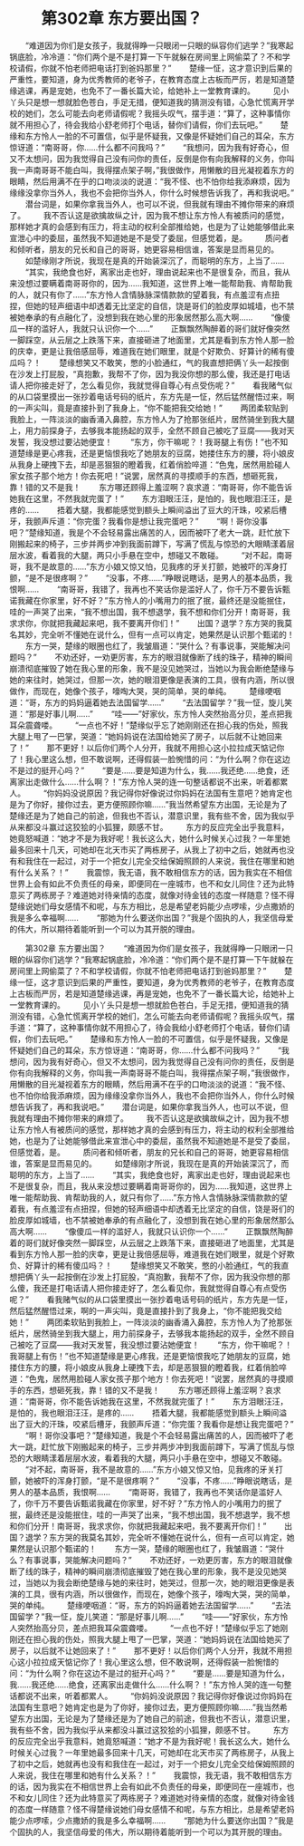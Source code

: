 # 　　第302章 东方要出国？
　　“难道因为你们是女孩子，我就得睁一只眼闭一只眼的纵容你们逃学？”我寒起锅底脸，冷冷道：“你们两个是不是打算一下午就躲在房间里上网偷菜了？不和学校请假，你就不怕老师把电话打到爸妈那里？”
　　楚缘一怔，这才意识到后果的严重性，要知道，身为优秀教师的老爷子，在教育态度上古板而严厉，若是知道楚缘逃课，再是宠她，也免不了一番长篇大论，给她补上一堂教育课的。
　　见小丫头只是想一想就脸色苍白，手足无措，便知道我的猜测没有错，心急忙慌离开学校的她们，怎么可能去向老师请假呢？我摇头叹气，摆手道：“算了，这种事情你就不用担心了，待会我给小舒老师打个电话，替你们请假，你们去玩吧。”
　　楚缘和东方怜人一脸的不可置信，似乎是怀疑我，又像是怀疑她们自己的耳朵，东方惊讶道：“南哥哥，你……什么都不问我吗？”
　　“我想问，因为我有好奇心，但又不太想问，因为我觉得自己没有问你的责任，反倒是你有向我解释的义务，你叫我一声南哥哥不能白叫，我得摆点架子啊，”我很做作，用懒散的目光凝视着东方的眼睛，然后用满不在乎的口吻淡淡的说道：“我不怪、也不怕你给我添麻烦，因为缘缘没拿你当外人，我也不会把你当外人，你什么时候想告诉我了，再和我说吧。”
　　潜台词是，如果你拿我当外人，也可以不说，但我就有理由不摊你带来的麻烦了。
　　我不否认这是欲擒故纵之计，因为我不想让东方怜人有被质问的感觉，那样她才真的会感到有压力，将主动的权利全部推给她，也是为了让她能够借此来宣泄心中的委屈，虽然我不知道她是不是受了委屈，但感觉着，是。
　　质问者和倾听者，朋友的兄长和自己的哥哥，她更容易相信谁，答案是显而易见的。
　　如楚缘刚才所说，我现在是真的开始装深沉了，而聪明的东方，上当了……
　　“其实，我绝食也好，离家出走也好，理由说起来也不是很复杂，而且，我从来没想过要瞒着南哥哥你的，因为……我知道，这世界上唯一能帮助我、肯帮助我的人，就只有你了……”东方怜人含情脉脉深情款款的望着我，有点羞涩有点扭捏，但她的轻声细语中却透着无比坚定的自信，饶是哥们的脸皮厚如城墙，也不禁被她奉承的有点融化了，没想到我在她心里的形象居然那么高大啊……
　　“像傻瓜一样的滥好人，我就只认识你一个……”
　　正飘飘然陶醉着的哥们就好像突然一脚踩空，从云层之上跌落下来，直接砸进了地面里，尤其是看到东方怜人那一脸的庆幸，更是让我倍感屈辱，难道我在她们眼里，就是个好欺负、好算计的稀有傻瓜吗？！
　　楚缘想笑又不敢笑，憋的小脸通红，气的我直想把俩丫头一起按倒在沙发上打屁股，“真抱歉，我帮不了你，因为我没你想的那么傻，我还是打电话请人把你接走好了，怎么看见你，我就觉得自尊心有点受伤呢？”
　　看我赌气似的从口袋里摸出一张抄着电话号码的纸片，东方先是一怔，然后猛然醒悟过来，啊的一声尖叫，竟是直接扑到了我身上，“你不能把我交给她！”
　　两团柔软贴到我脸上，一阵淡淡的幽香涌入鼻腔，东方怜人为了抢那张纸片，居然骑坐到我大腿上，用力前探身子，去够我本能扬起的双手，全然不顾自己被吃了豆腐——我对天发誓，我没想过要沾她便宜！
　　“东方，你干嘛呢？！我哥腿上有伤！”也不知道楚缘是更心疼我，还是更恼恨我吃了她朋友的豆腐，她搂住东方的腰，将小娘皮从我身上硬拽下去，却是恶狠狠的瞪着我，红着俏脸啐道：“色鬼，居然用脸碰人家女孩子那个地方！你去死吧！”说罢，居然真的寻摸顺手的东西，想砸死我，靠！错的又不是我！
　　东方哪还顾得上羞涩啊？哀求道：“南哥哥，你不能告诉她我在这里，不然我就完蛋了！”
　　东方泪眼汪汪，是怕的，我也眼泪汪汪，是疼的……
　　捂着大腿，我都能感觉到额头上瞬间溢出了豆大的汗珠，咬紧后槽牙，我颤声斥道：“你完蛋？我看你是想让我完蛋吧？”
　　“啊！哥你没事吧？”楚缘知道，我是个不会轻易露出痛苦的人，因而被吓了老大一跳，赶忙放下刚搬起来的椅子，三步并两步冲到我面前蹲下，写满了慌乱与惊恐的大眼睛漾着层层水波，看着我的大腿，两只小手悬在空中，想碰又不敢碰。
　　“对不起，南哥哥，我不是故意的……”东方小娘又惊又怕，见我疼的牙关打颤，她被吓的浑身打颤，“是不是很疼啊？”
　　“没事，不疼……”睁眼说瞎话，是男人的基本品质，我恨啊……
　　“南哥哥，我错了，我再也不笑话你是滥好人了，你千万不要告诉甄诺我藏在你家里，好不好？”东方怜人的小嘴用力的抿了抿，最终还是没能抿住，哇的一声哭了出来，“我不想出国，我不想退学，我不想和你们分开！南哥哥，我求求你，你就把我藏起来吧，我不要离开你们！”
　　出国？退学？东方哭的我莫名其妙，完全听不懂她在说什么，但有一点可以肯定，她果然是认识那个甄诺的！
　　东方一哭，楚缘的眼圈也红了，我皱眉道：“哭什么？有事说事，哭能解决问题吗？”
　　不劝还好，一劝更厉害，东方的眼泪就像断了线的珠子，精神的瞬间崩溃彻底摧毁了她在我心里的形象，我不是没见她哭过，当她以为我会断绝楚缘与她的来往时，她哭过，但那一次，她的眼泪更像是表演的工具，很有内涵，所以很做作，而现在，她像个孩子，嚎啕大哭，哭的简单，哭的单纯。
　　楚缘哽咽道：“哥，东方的妈妈逼着她去法国留学……”
　　“去法国留学？”我一怔，旋儿笑道：“那是好事儿啊……”
　　“哇——”好家伙，东方怜人突然抬高分贝，差点把我耳朵震聋喽。
　　“一点也不好！”楚缘似乎忘了她刚刚还在担心我的伤处，照我大腿上甩了一巴掌，哭道：“她妈妈说在法国给她买了房子，以后就不让她回来了！”
　　那不更好！以后你们两个人分开，我就不用担心这小拉拉成天惦记你了！我心里这么想，但不敢说啊，还得假装一脸惋惜的问：“为什么啊？你在这边不是过的挺开心吗？”
　　“要是……要是知道为什么，我……我还绝……绝食，还离家出走做什么……什么啊？！”东方怜人哭的连一句整话都说不出来，听着都累人。
　　“你妈妈没说原因？我记得你好像说过你妈妈在法国有生意吧？她肯定也是为了你好，接你过去，更方便照顾你嘛……”我当然希望东方出国，无论是为了楚缘还是为了她自己的前途，但我也不否认，潜意识里，我有些不舍，因为我似乎从来都没斗赢过这狡狯的小狐狸，颇感不甘。
　　东方的反应完全出乎我意料，她竟怒喊道：“她才不是为我好呢！我长这么大，她什么时候关心过我？一年里她最多回来十几天，可她却在北天市买了两栋房子，从我上了初中之后，她就再也没有和我住在一起过，对于一个把女儿完全交给保姆照顾的人来说，我住在哪里和她有什么关系？！”
　　我震惊，我无语，我不敢相信东方的话，因为我实在不相信世界上会有如此不负责任的母亲，即便同在一座城市，也不和女儿同住？还为此特意买了两栋房子？难道她对待亲情的态度，就像对待金钱的态度一样随意？怪不得楚缘说她们母女感情不和呢，与东方相比，总是希望老妈能少点啰嗦，少点撒娇的我是多么幸福啊……
　　“那她为什么要送你出国？”我是个固执的人，我坚信母爱的伟大，所以期待着能听到一个可以为其开脱的理由。

　　第302章 东方要出国？
　　“难道因为你们是女孩子，我就得睁一只眼闭一只眼的纵容你们逃学？”我寒起锅底脸，冷冷道：“你们两个是不是打算一下午就躲在房间里上网偷菜了？不和学校请假，你就不怕老师把电话打到爸妈那里？”
　　楚缘一怔，这才意识到后果的严重性，要知道，身为优秀教师的老爷子，在教育态度上古板而严厉，若是知道楚缘逃课，再是宠她，也免不了一番长篇大论，给她补上一堂教育课的。
　　见小丫头只是想一想就脸色苍白，手足无措，便知道我的猜测没有错，心急忙慌离开学校的她们，怎么可能去向老师请假呢？我摇头叹气，摆手道：“算了，这种事情你就不用担心了，待会我给小舒老师打个电话，替你们请假，你们去玩吧。”
　　楚缘和东方怜人一脸的不可置信，似乎是怀疑我，又像是怀疑她们自己的耳朵，东方惊讶道：“南哥哥，你……什么都不问我吗？”
　　“我想问，因为我有好奇心，但又不太想问，因为我觉得自己没有问你的责任，反倒是你有向我解释的义务，你叫我一声南哥哥不能白叫，我得摆点架子啊，”我很做作，用懒散的目光凝视着东方的眼睛，然后用满不在乎的口吻淡淡的说道：“我不怪、也不怕你给我添麻烦，因为缘缘没拿你当外人，我也不会把你当外人，你什么时候想告诉我了，再和我说吧。”
　　潜台词是，如果你拿我当外人，也可以不说，但我就有理由不摊你带来的麻烦了。
　　我不否认这是欲擒故纵之计，因为我不想让东方怜人有被质问的感觉，那样她才真的会感到有压力，将主动的权利全部推给她，也是为了让她能够借此来宣泄心中的委屈，虽然我不知道她是不是受了委屈，但感觉着，是。
　　质问者和倾听者，朋友的兄长和自己的哥哥，她更容易相信谁，答案是显而易见的。
　　如楚缘刚才所说，我现在是真的开始装深沉了，而聪明的东方，上当了……
　　“其实，我绝食也好，离家出走也好，理由说起来也不是很复杂，而且，我从来没想过要瞒着南哥哥你的，因为……我知道，这世界上唯一能帮助我、肯帮助我的人，就只有你了……”东方怜人含情脉脉深情款款的望着我，有点羞涩有点扭捏，但她的轻声细语中却透着无比坚定的自信，饶是哥们的脸皮厚如城墙，也不禁被她奉承的有点融化了，没想到我在她心里的形象居然那么高大啊……
　　“像傻瓜一样的滥好人，我就只认识你一个……”
　　正飘飘然陶醉着的哥们就好像突然一脚踩空，从云层之上跌落下来，直接砸进了地面里，尤其是看到东方怜人那一脸的庆幸，更是让我倍感屈辱，难道我在她们眼里，就是个好欺负、好算计的稀有傻瓜吗？！
　　楚缘想笑又不敢笑，憋的小脸通红，气的我直想把俩丫头一起按倒在沙发上打屁股，“真抱歉，我帮不了你，因为我没你想的那么傻，我还是打电话请人把你接走好了，怎么看见你，我就觉得自尊心有点受伤呢？”
　　看我赌气似的从口袋里摸出一张抄着电话号码的纸片，东方先是一怔，然后猛然醒悟过来，啊的一声尖叫，竟是直接扑到了我身上，“你不能把我交给她！”
　　两团柔软贴到我脸上，一阵淡淡的幽香涌入鼻腔，东方怜人为了抢那张纸片，居然骑坐到我大腿上，用力前探身子，去够我本能扬起的双手，全然不顾自己被吃了豆腐——我对天发誓，我没想过要沾她便宜！
　　“东方，你干嘛呢？！我哥腿上有伤！”也不知道楚缘是更心疼我，还是更恼恨我吃了她朋友的豆腐，她搂住东方的腰，将小娘皮从我身上硬拽下去，却是恶狠狠的瞪着我，红着俏脸啐道：“色鬼，居然用脸碰人家女孩子那个地方！你去死吧！”说罢，居然真的寻摸顺手的东西，想砸死我，靠！错的又不是我！
　　东方哪还顾得上羞涩啊？哀求道：“南哥哥，你不能告诉她我在这里，不然我就完蛋了！”
　　东方泪眼汪汪，是怕的，我也眼泪汪汪，是疼的……
　　捂着大腿，我都能感觉到额头上瞬间溢出了豆大的汗珠，咬紧后槽牙，我颤声斥道：“你完蛋？我看你是想让我完蛋吧？”
　　“啊！哥你没事吧？”楚缘知道，我是个不会轻易露出痛苦的人，因而被吓了老大一跳，赶忙放下刚搬起来的椅子，三步并两步冲到我面前蹲下，写满了慌乱与惊恐的大眼睛漾着层层水波，看着我的大腿，两只小手悬在空中，想碰又不敢碰。
　　“对不起，南哥哥，我不是故意的……”东方小娘又惊又怕，见我疼的牙关打颤，她被吓的浑身打颤，“是不是很疼啊？”
　　“没事，不疼……”睁眼说瞎话，是男人的基本品质，我恨啊……
　　“南哥哥，我错了，我再也不笑话你是滥好人了，你千万不要告诉甄诺我藏在你家里，好不好？”东方怜人的小嘴用力的抿了抿，最终还是没能抿住，哇的一声哭了出来，“我不想出国，我不想退学，我不想和你们分开！南哥哥，我求求你，你就把我藏起来吧，我不要离开你们！”
　　出国？退学？东方哭的我莫名其妙，完全听不懂她在说什么，但有一点可以肯定，她果然是认识那个甄诺的！
　　东方一哭，楚缘的眼圈也红了，我皱眉道：“哭什么？有事说事，哭能解决问题吗？”
　　不劝还好，一劝更厉害，东方的眼泪就像断了线的珠子，精神的瞬间崩溃彻底摧毁了她在我心里的形象，我不是没见她哭过，当她以为我会断绝楚缘与她的来往时，她哭过，但那一次，她的眼泪更像是表演的工具，很有内涵，所以很做作，而现在，她像个孩子，嚎啕大哭，哭的简单，哭的单纯。
　　楚缘哽咽道：“哥，东方的妈妈逼着她去法国留学……”
　　“去法国留学？”我一怔，旋儿笑道：“那是好事儿啊……”
　　“哇——”好家伙，东方怜人突然抬高分贝，差点把我耳朵震聋喽。
　　“一点也不好！”楚缘似乎忘了她刚刚还在担心我的伤处，照我大腿上甩了一巴掌，哭道：“她妈妈说在法国给她买了房子，以后就不让她回来了！”
　　那不更好！以后你们两个人分开，我就不用担心这小拉拉成天惦记你了！我心里这么想，但不敢说啊，还得假装一脸惋惜的问：“为什么啊？你在这边不是过的挺开心吗？”
　　“要是……要是知道为什么，我……我还绝……绝食，还离家出走做什么……什么啊？！”东方怜人哭的连一句整话都说不出来，听着都累人。
　　“你妈妈没说原因？我记得你好像说过你妈妈在法国有生意吧？她肯定也是为了你好，接你过去，更方便照顾你嘛……”我当然希望东方出国，无论是为了楚缘还是为了她自己的前途，但我也不否认，潜意识里，我有些不舍，因为我似乎从来都没斗赢过这狡狯的小狐狸，颇感不甘。
　　东方的反应完全出乎我意料，她竟怒喊道：“她才不是为我好呢！我长这么大，她什么时候关心过我？一年里她最多回来十几天，可她却在北天市买了两栋房子，从我上了初中之后，她就再也没有和我住在一起过，对于一个把女儿完全交给保姆照顾的人来说，我住在哪里和她有什么关系？！”
　　我震惊，我无语，我不敢相信东方的话，因为我实在不相信世界上会有如此不负责任的母亲，即便同在一座城市，也不和女儿同住？还为此特意买了两栋房子？难道她对待亲情的态度，就像对待金钱的态度一样随意？怪不得楚缘说她们母女感情不和呢，与东方相比，总是希望老妈能少点啰嗦，少点撒娇的我是多么幸福啊……
　　“那她为什么要送你出国？”我是个固执的人，我坚信母爱的伟大，所以期待着能听到一个可以为其开脱的理由。
